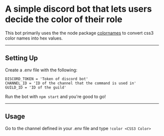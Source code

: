 # A simple discord bot that lets users decide the color of their role

This bot primarily uses the the node package [colornames](https://github.com/timoxley/colornames) to convert css3 color names into hex values.

---
## Setting Up

Create a .env file with the following:
```
DISCORD_TOKEN = 'Token of discord bot'
CHANNEL_ID = 'ID of the channel that the command is used in'
GUILD_ID = 'ID of the guild'
```
Run the bot with ``npm start`` and you're good to go!

---
## Usage

Go to the channel defined in your .env file and type ``!color <CSS3 Color>``